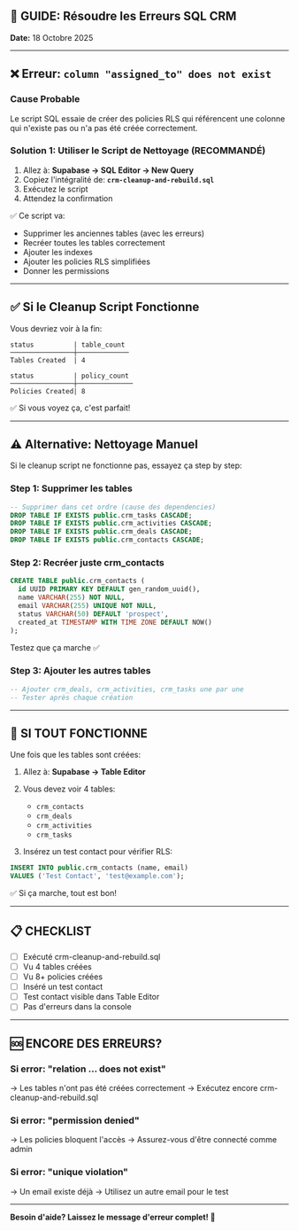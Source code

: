 ## 🔧 **GUIDE: Résoudre les Erreurs SQL CRM**

**Date:** 18 Octobre 2025

---

## ❌ **Erreur: `column "assigned_to" does not exist`**

### **Cause Probable**
Le script SQL essaie de créer des policies RLS qui référencent une colonne qui n'existe pas ou n'a pas été créée correctement.

### **Solution 1: Utiliser le Script de Nettoyage (RECOMMANDÉ)**

1. Allez à: **Supabase → SQL Editor → New Query**
2. Copiez l'intégralité de: **`crm-cleanup-and-rebuild.sql`**
3. Exécutez le script
4. Attendez la confirmation

✅ Ce script va:
- Supprimer les anciennes tables (avec les erreurs)
- Recréer toutes les tables correctement
- Ajouter les indexes
- Ajouter les policies RLS simplifiées
- Donner les permissions

---

## ✅ **Si le Cleanup Script Fonctionne**

Vous devriez voir à la fin:

```
status          | table_count
────────────────┼─────────────
Tables Created  | 4

status          | policy_count
────────────────┼──────────────
Policies Created| 8
```

✅ Si vous voyez ça, c'est parfait!

---

## ⚠️ **Alternative: Nettoyage Manuel**

Si le cleanup script ne fonctionne pas, essayez ça step by step:

### **Step 1: Supprimer les tables**

```sql
-- Supprimer dans cet ordre (cause des dependencies)
DROP TABLE IF EXISTS public.crm_tasks CASCADE;
DROP TABLE IF EXISTS public.crm_activities CASCADE;
DROP TABLE IF EXISTS public.crm_deals CASCADE;
DROP TABLE IF EXISTS public.crm_contacts CASCADE;
```

### **Step 2: Recréer juste crm_contacts**

```sql
CREATE TABLE public.crm_contacts (
  id UUID PRIMARY KEY DEFAULT gen_random_uuid(),
  name VARCHAR(255) NOT NULL,
  email VARCHAR(255) UNIQUE NOT NULL,
  status VARCHAR(50) DEFAULT 'prospect',
  created_at TIMESTAMP WITH TIME ZONE DEFAULT NOW()
);
```

Testez que ça marche ✅

### **Step 3: Ajouter les autres tables**

```sql
-- Ajouter crm_deals, crm_activities, crm_tasks une par une
-- Tester après chaque création
```

---

## 🚀 **SI TOUT FONCTIONNE**

Une fois que les tables sont créées:

1. Allez à: **Supabase → Table Editor**
2. Vous devez voir 4 tables:
   - `crm_contacts`
   - `crm_deals`
   - `crm_activities`
   - `crm_tasks`

3. Insérez un test contact pour vérifier RLS:

```sql
INSERT INTO public.crm_contacts (name, email) 
VALUES ('Test Contact', 'test@example.com');
```

✅ Si ça marche, tout est bon!

---

## 📋 **CHECKLIST**

- [ ] Exécuté crm-cleanup-and-rebuild.sql
- [ ] Vu 4 tables créées
- [ ] Vu 8+ policies créées
- [ ] Inséré un test contact
- [ ] Test contact visible dans Table Editor
- [ ] Pas d'erreurs dans la console

---

## 🆘 **ENCORE DES ERREURS?**

### **Si error: "relation ... does not exist"**
→ Les tables n'ont pas été créées correctement
→ Exécutez encore crm-cleanup-and-rebuild.sql

### **Si error: "permission denied"**
→ Les policies bloquent l'accès
→ Assurez-vous d'être connecté comme admin

### **Si error: "unique violation"**
→ Un email existe déjà
→ Utilisez un autre email pour le test

---

**Besoin d'aide? Laissez le message d'erreur complet! 🎯**
